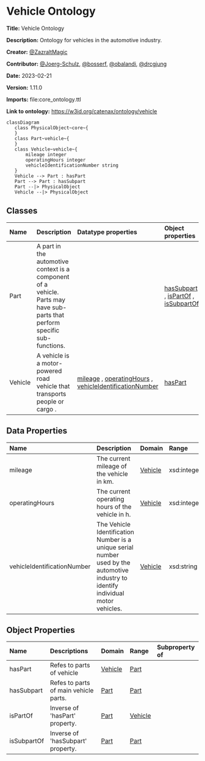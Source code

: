 



# Vehicle Ontology


**Title:**  Vehicle Ontology

**Description:**  Ontology for vehicles in the automotive industry.

**Creator:**  [@ZazraltMagic](https://github.com/ZazraltMagic)

**Contributor:**  [@Joerg-Schulz](https://github.com/Joerg-Schulz), [@bosserf](https://github.com/bosserf), [@obalandi](https://github.com/obalandi), [@drcgjung](https://github.com/drcgjung)

**Date:**  2023-02-21

**Version:**  1.11.0

**Imports:**  file:core_ontology.ttl 

**Link to ontology:**  https://w3id.org/catenax/ontology/vehicle  


```mermaid
classDiagram 
   class PhysicalObject~core~{
   } 
   class Part~vehicle~{
   } 
   class Vehicle~vehicle~{
       mileage integer
       operatingHours integer
       vehicleIdentificationNumber string
   } 
   Vehicle --> Part : hasPart
   Part --> Part : hasSubpart
   Part --|> PhysicalObject
   Vehicle --|> PhysicalObject

```  

## Classes
  

|Name|Description|Datatype properties|Object properties|Subclass of|
| :--- | :--- | :--- | :--- | :--- |
|<span id="Part">Part</span>|A part in the automotive context is a component of a vehicle. Parts may have sub-parts that perform specific sub-functions.||[hasSubpart](#hasSubpart) , [isPartOf](#isPartOf) , [isSubpartOf](#isSubpartOf) |[PhysicalObject](./core_ontology.md#PhysicalObject) |
|<span id="Vehicle">Vehicle</span>|A vehicle is a motor-powered road vehicle that transports people or cargo .|[mileage](#mileage) , [operatingHours](#operatingHours) , [vehicleIdentificationNumber](#vehicleIdentificationNumber) |[hasPart](#hasPart) |[PhysicalObject](./core_ontology.md#PhysicalObject) |

## Data Properties
  

|Name|Description|Domain|Range|Subproperty of|
| :--- | :--- | :--- | :--- | :--- |
|<span id="mileage">mileage</span>|The current mileage of the vehicle in km.|[Vehicle](#Vehicle) |xsd:integer |[stateInformation](#stateInformation) |
|<span id="operatingHours">operatingHours</span>|The current operating hours of the vehicle in h.|[Vehicle](#Vehicle) |xsd:integer |[stateInformation](#stateInformation) |
|<span id="vehicleIdentificationNumber">vehicleIdentificationNumber</span>|The Vehicle Identification Number  is a unique serial number used by the automotive industry to identify individual motor vehicles.|[Vehicle](#Vehicle) |xsd:string ||

## Object Properties
  

|Name|Descriptions|Domain|Range|Subproperty of|
| :--- | :--- | :--- | :--- | :--- |
|<span id="hasPart">hasPart</span>|Refes to parts of vehicle|[Vehicle](#Vehicle) |[Part](#Part) ||
|<span id="hasSubpart">hasSubpart</span>|Refes to parts of main vehicle parts.|[Part](#Part) |[Part](#Part) ||
|<span id="isPartOf">isPartOf</span>|Inverse of 'hasPart' property.|[Part](#Part) |[Vehicle](#Vehicle) ||
|<span id="isSubpartOf">isSubpartOf</span>|Inverse of 'hasSubpart' property.|[Part](#Part) |[Part](#Part) ||
